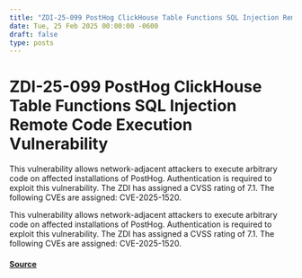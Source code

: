 ```yaml
---
title: "ZDI-25-099 PostHog ClickHouse Table Functions SQL Injection Remote Code Execution Vulnerability"
date: Tue, 25 Feb 2025 00:00:00 -0600
draft: false
type: posts
---
```

# ZDI-25-099 PostHog ClickHouse Table Functions SQL Injection Remote Code Execution Vulnerability





This vulnerability allows network-adjacent attackers to execute arbitrary code on affected installations of PostHog. Authentication is required to exploit this vulnerability. The ZDI has assigned a CVSS rating of 7.1. The following CVEs are assigned: CVE-2025-1520.

This vulnerability allows network-adjacent attackers to execute arbitrary code on affected installations of PostHog. Authentication is required to exploit this vulnerability. The ZDI has assigned a CVSS rating of 7.1. The following CVEs are assigned: CVE-2025-1520.

#### [Source](http://www.zerodayinitiative.com/advisories/ZDI-25-099/)

